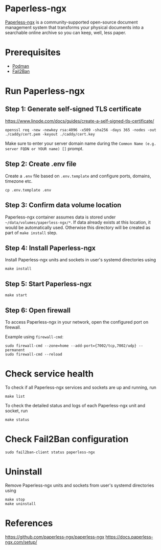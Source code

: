 # Paperless-ngx

[Paperless-ngx](https://docs.paperless-ngx.com/) is a community-supported open-source document management system that transforms your physical documents into a searchable online archive so you can keep, well, less paper.

# Prerequisites

-   [Podman](https://podman.io/)
-   [Fail2Ban](https://github.com/fail2ban/fail2ban)

# Run Paperless-ngx

## Step 1: Generate self-signed TLS certificate

https://www.linode.com/docs/guides/create-a-self-signed-tls-certificate/

```
openssl req -new -newkey rsa:4096 -x509 -sha256 -days 365 -nodes -out ./caddy/cert.pem -keyout ./caddy/cert.key
```

Make sure to enter your server domain name during the `Common Name (e.g. server FQDN or YOUR name) []` prompt.

## Step 2: Create .env file

Create a `.env` file based on `.env.template` and configure ports, domains, timezone etc.

```
cp .env.template .env
```

## Step 3: Confirm data volume location

Paperless-ngx container assumes data is stored under `~/data/volumes/paperless-ngx/*`. If data already exists at this location, it would be automatically used. Otherwise this directory will be created as part of `make install` step.

## Step 4: Install Paperless-ngx

Install Paperless-ngx units and sockets in user's systemd directories using

```
make install
```

## Step 5: Start Paperless-ngx

```
make start
```

## Step 6: Open firewall

To access Paperless-ngx in your network, open the configured port on firewall.

Example using `firewall-cmd`:

```
sudo firewall-cmd --zone=home --add-port={7002/tcp,7002/udp} --permanent
sudo firewall-cmd --reload
```

# Check service health

To check if all Paperless-ngx services and sockets are up and running, run

```
make list
```

To check the detailed status and logs of each Paperless-ngx unit and socket, run

```
make status
```

# Check Fail2Ban configuration

```
sudo fail2ban-client status paperless-ngx
```

# Uninstall

Remove Paperless-ngx units and sockets from user's systemd directories using

```
make stop
make uninstall
```

# References

https://github.com/paperless-ngx/paperless-ngx
https://docs.paperless-ngx.com/setup/
